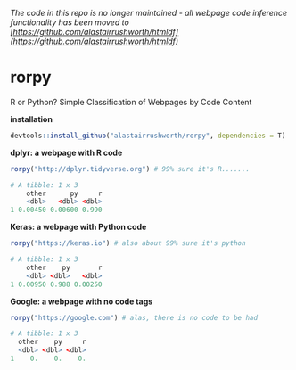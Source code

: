 _The code in this repo is no longer maintained - all webpage code inference functionality has been moved to [https://github.com/alastairrushworth/htmldf](https://github.com/alastairrushworth/htmldf)_

# rorpy
R or Python? Simple Classification of Webpages by Code Content

__installation__ 

```r
devtools::install_github("alastairrushworth/rorpy", dependencies = T)
```
__dplyr: a webpage with R code__

```r
rorpy("http://dplyr.tidyverse.org") # 99% sure it's R.......  

# A tibble: 1 x 3
    other      py     r
    <dbl>   <dbl> <dbl>
1 0.00450 0.00600 0.990
```
__Keras: a webpage with Python code__
```r
rorpy("https://keras.io") # also about 99% sure it's python

# A tibble: 1 x 3
    other    py       r
    <dbl> <dbl>   <dbl>
1 0.00950 0.988 0.00250
```

__Google: a webpage with no code tags__

```r
rorpy("https://google.com") # alas, there is no code to be had

# A tibble: 1 x 3
  other    py     r
  <dbl> <dbl> <dbl>
1    0.    0.    0.
```

